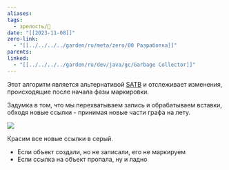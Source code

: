 ```yaml
---
aliases: 
tags:
  - зрелость/🌱
date: "[[2023-11-08]]"
zero-link:
  - "[[../../../../garden/ru/meta/zero/00 Разработка]]"
parents: 
linked:
  - "[[../../../../garden/ru/dev/java/gc/Garbage Collector]]"
---
```

Этот алгоритм является альтернативой [SATB](Snapshot%20at%20the%20beginning%20(SATB).md) и отслеживает изменения, происходящие после начала фазы маркировки.

Задумка в том, что мы перехватываем запись и обрабатываем вставки, обходя новые ссылки - принимая новые части графа на лету.

![](Pasted%20image%2020231108153649.png)

Красим все новые ссылки в серый.
- Если объект создали, но не записали, его не маркируем
- Если ссылка на объект пропала, ну и ладно